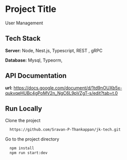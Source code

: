 # Project Title

User Management


## Tech Stack

**Server:** Node,  Nest.js, Typescript, REST , gRPC

**Database:** Mysql,  Typeorm,


## API Documentation
**url:** https://docs.google.com/document/d/1td9nOUXb5x-qukvqeHUBc4gPoMV2n_NgC6L9pVZgT-s/edit?tab=t.0


## Run Locally

Clone the project

```bash
  https://github.com/Sravan-P-Thankappan/jk-tech.git
```

Go to the project directory

```bash
  npm install
  npm run start:dev
```

